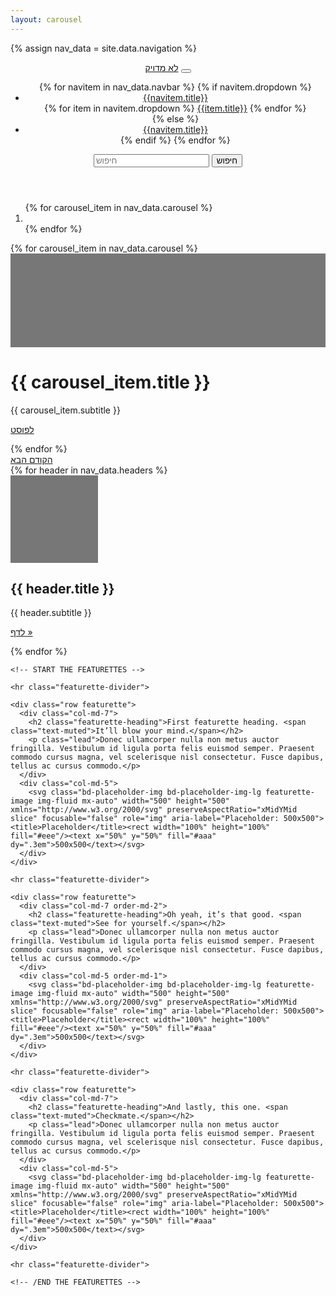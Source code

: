 ```yaml
---
layout: carousel
---
```

{% assign nav_data = site.data.navigation %}
<header>
  <nav class="navbar navbar-expand-md navbar-dark fixed-top bg-dark">
    <a class="navbar-brand" href="#">לא מדויק</a>
    <button class="navbar-toggler" type="button" data-toggle="collapse" data-target="#navbarCollapse" aria-controls="navbarCollapse" aria-expanded="false" aria-label="Toggle navigation">
      <span class="navbar-toggler-icon"></span>
    </button>
    <div class="collapse navbar-collapse" id="navbarCollapse">
      <ul class="navbar-nav mr-auto">
        {% for navitem in nav_data.navbar %}
            {% if navitem.dropdown %}
            <li class="nav-item dropdown">
            <a class="nav-link dropdown-toggle" href="#" id="dropdown{{forloop.index0}}" data-toggle="dropdown" aria-haspopup="true" aria-expanded="false">{{navitem.title}}</a>
            <div class="dropdown-menu" aria-labelledby="dropdown{{forloop.index0}}">
            {% for item in navitem.dropdown %}
            <a class="dropdown-item text-right" href="{{site.baseurl}}{{item.url}}">{{item.title}}</a>
            {% endfor %}
           </div>
            </li>
            {% else %}
            <li class="nav-item">
                <a class="nav-link" href="{{site.baseurl}}{{navitem.url}}">{{navitem.title}}</a>
            </li>
            {% endif %}
        {% endfor %}
      </ul>
      <form class="form-inline mt-2 mt-md-0">
        <input class="form-control mr-sm-2" type="text" placeholder="חיפוש" aria-label="חיפוש">
        <button class="btn btn-outline-success my-2 my-sm-0" type="submit">חיפוש</button>
      </form>
    </div>
  </nav>
</header>

<main role="main">

  <div id="myCarousel" class="carousel slide" data-ride="carousel">
    <ol class="carousel-indicators">
    {% for carousel_item in nav_data.carousel %}
      <li data-target="#myCarousel" data-slide-to="{{ forloop.index0 }}"{% if forloop.first %} class="active"{% endif %}></li>
    {% endfor %}
    </ol>
    <div class="carousel-inner">
    {% for carousel_item in nav_data.carousel %}
      <div class="carousel-item{% if forloop.first %} active{% endif %}">
        <svg class="bd-placeholder-img" width="100%" height="100%" xmlns="http://www.w3.org/2000/svg" preserveAspectRatio="xMidYMid slice" focusable="false" role="img"><rect width="100%" height="100%" fill="#777"/></svg>
        <div class="container">
          <div class="carousel-caption text-right">
            <h1>{{ carousel_item.title }}</h1>
            <p>{{ carousel_item.subtitle }}</p>
            <p><a class="btn btn-lg btn-primary" href="{{site.baseurl}}{{ carousel_item.url }}" role="button">לפוסט</a></p>
          </div>
        </div>
      </div>
      {% endfor %}
    </div>
    <a class="carousel-control-prev" href="#myCarousel" role="button" data-slide="next">
      <span class="carousel-control-prev-icon" aria-hidden="true"></span>
      <span class="sr-only">הקודם</span>
    </a>
    <a class="carousel-control-next" href="#myCarousel" role="button" data-slide="prev">
      <span class="carousel-control-next-icon" aria-hidden="true"></span>
      <span class="sr-only">הבא</span>
    </a>
  </div>


  
  <div class="container marketing">
    <div class="row">
    {% for header in nav_data.headers %}
      <div class="col-lg-4">
        <svg class="bd-placeholder-img rounded-circle" width="140" height="140" xmlns="http://www.w3.org/2000/svg" preserveAspectRatio="xMidYMid slice" focusable="false" role="img" aria-label="Placeholder: 140x140"><title>Placeholder</title><rect width="100%" height="100%" fill="#777"/><text x="50%" y="50%" fill="#777" dy=".3em">140x140</text></svg>
        <h2>{{ header.title }}</h2>
        <p>{{ header.subtitle }}</p>
        <p><a class="btn btn-secondary" href="{{site.baseurl}}{{ header.url }}" role="button">לדף &raquo;</a></p>
      </div><!-- /.col-lg-4 -->
      {% endfor %}
    </div><!-- /.row -->


    <!-- START THE FEATURETTES -->

    <hr class="featurette-divider">

    <div class="row featurette">
      <div class="col-md-7">
        <h2 class="featurette-heading">First featurette heading. <span class="text-muted">It’ll blow your mind.</span></h2>
        <p class="lead">Donec ullamcorper nulla non metus auctor fringilla. Vestibulum id ligula porta felis euismod semper. Praesent commodo cursus magna, vel scelerisque nisl consectetur. Fusce dapibus, tellus ac cursus commodo.</p>
      </div>
      <div class="col-md-5">
        <svg class="bd-placeholder-img bd-placeholder-img-lg featurette-image img-fluid mx-auto" width="500" height="500" xmlns="http://www.w3.org/2000/svg" preserveAspectRatio="xMidYMid slice" focusable="false" role="img" aria-label="Placeholder: 500x500"><title>Placeholder</title><rect width="100%" height="100%" fill="#eee"/><text x="50%" y="50%" fill="#aaa" dy=".3em">500x500</text></svg>
      </div>
    </div>

    <hr class="featurette-divider">

    <div class="row featurette">
      <div class="col-md-7 order-md-2">
        <h2 class="featurette-heading">Oh yeah, it’s that good. <span class="text-muted">See for yourself.</span></h2>
        <p class="lead">Donec ullamcorper nulla non metus auctor fringilla. Vestibulum id ligula porta felis euismod semper. Praesent commodo cursus magna, vel scelerisque nisl consectetur. Fusce dapibus, tellus ac cursus commodo.</p>
      </div>
      <div class="col-md-5 order-md-1">
        <svg class="bd-placeholder-img bd-placeholder-img-lg featurette-image img-fluid mx-auto" width="500" height="500" xmlns="http://www.w3.org/2000/svg" preserveAspectRatio="xMidYMid slice" focusable="false" role="img" aria-label="Placeholder: 500x500"><title>Placeholder</title><rect width="100%" height="100%" fill="#eee"/><text x="50%" y="50%" fill="#aaa" dy=".3em">500x500</text></svg>
      </div>
    </div>

    <hr class="featurette-divider">

    <div class="row featurette">
      <div class="col-md-7">
        <h2 class="featurette-heading">And lastly, this one. <span class="text-muted">Checkmate.</span></h2>
        <p class="lead">Donec ullamcorper nulla non metus auctor fringilla. Vestibulum id ligula porta felis euismod semper. Praesent commodo cursus magna, vel scelerisque nisl consectetur. Fusce dapibus, tellus ac cursus commodo.</p>
      </div>
      <div class="col-md-5">
        <svg class="bd-placeholder-img bd-placeholder-img-lg featurette-image img-fluid mx-auto" width="500" height="500" xmlns="http://www.w3.org/2000/svg" preserveAspectRatio="xMidYMid slice" focusable="false" role="img" aria-label="Placeholder: 500x500"><title>Placeholder</title><rect width="100%" height="100%" fill="#eee"/><text x="50%" y="50%" fill="#aaa" dy=".3em">500x500</text></svg>
      </div>
    </div>

    <hr class="featurette-divider">

    <!-- /END THE FEATURETTES -->

  </div><!-- /.container -->
